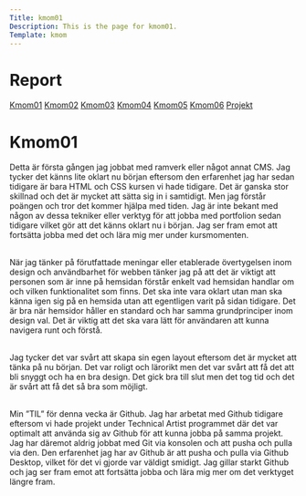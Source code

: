 ```yaml
---
Title: kmom01
Description: This is the page for kmom01.
Template: kmom
---
```


Report
==========================

<div class="kmom-report report">
    <a class="kmom-a" href="kmom01">Kmom01</a>
    <a class="kmom-a" href="kmom02">Kmom02</a>
    <a class="kmom-a" href="kmom03">Kmom03</a>
    <a class="kmom-a" href="kmom04">Kmom04</a>
    <a class="kmom-a" href="#">Kmom05</a>
    <a class="kmom-a" href="#">Kmom06</a>
    <a class="kmom-a" href="#">Projekt</a>
</div>

<div class="kmom-report text">
    <h1>Kmom01</h1>
Detta är första gången jag jobbat med ramverk eller något annat CMS. Jag tycker det känns lite oklart nu början eftersom den erfarenhet jag har sedan tidigare är bara HTML och CSS kursen vi hade tidigare. Det är ganska stor skillnad och det är mycket att sätta sig in i samtidigt. Men jag förstår poängen och tror det kommer hjälpa med tiden. Jag är inte bekant med någon av dessa tekniker eller verktyg för att jobba med portfolion sedan tidigare vilket gör att det känns oklart nu i början. Jag ser fram emot att fortsätta jobba med det och lära mig mer under kursmomenten.<br><br>

När jag tänker på förutfattade meningar eller etablerade övertygelsen inom design och användbarhet för webben tänker jag på att det är viktigt att personen som är inne på hemsidan förstår enkelt vad hemsidan handlar om och vilken funktionalitet som finns. Det ska inte vara oklart utan man ska känna igen sig på en hemsida utan att egentligen varit på sidan tidigare. Det är bra när hemsidor håller en standard och har samma grundprinciper inom design val. Det är viktig att det ska vara lätt för användaren att kunna navigera runt och förstå.<br><br>

Jag tycker det var svårt att skapa sin egen layout eftersom det är mycket att tänka på nu början. Det var roligt och lärorikt men det var svårt att få det att bli snyggt och ha en bra design. Det gick bra till slut men det tog tid och det är svårt att få det så bra som möjligt.<br><br>

Min ”TIL” för denna vecka är Github. Jag har arbetat med Github tidigare eftersom vi hade projekt under Technical Artist programmet där det var optimalt att använda sig av Github för att kunna jobba på samma projekt. Jag har däremot aldrig jobbat med Git via konsolen och att pusha och pulla via den. Den erfarenhet jag har av Github är att pusha och pulla via Github Desktop, vilket för det vi gjorde var väldigt smidigt. Jag gillar starkt Github och jag ser fram emot att fortsätta jobba och lära mig mer om det verktyget längre fram.<br><br>
</div>
